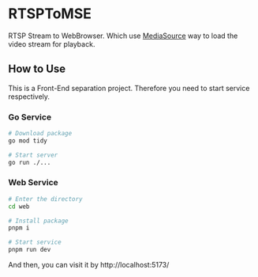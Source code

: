 # RTSPToMSE
RTSP Stream to WebBrowser. Which use [MediaSource](https://developer.mozilla.org/en-US/docs/Web/API/MediaSource) way to load the video stream for playback.

## How to Use

This is a Front-End separation project. Therefore you need to start service respectively.

### Go Service

```bash
# Download package
go mod tidy

# Start server
go run ./...
```

### Web Service

```bash
# Enter the directory
cd web

# Install package
pnpm i

# Start service
pnpm run dev
```

And then, you can visit it by http://localhost:5173/
